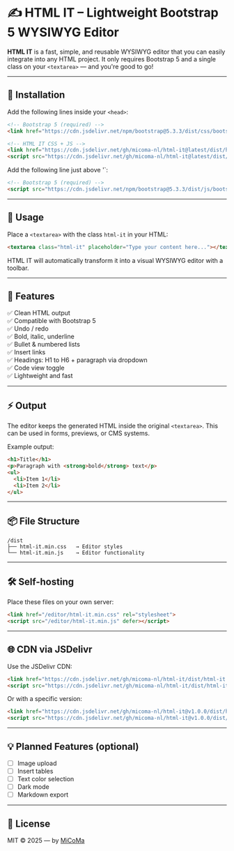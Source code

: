 # ✍️ HTML IT – Lightweight Bootstrap 5 WYSIWYG Editor

**HTML IT** is a fast, simple, and reusable WYSIWYG editor that you can easily integrate into any HTML project. It only requires Bootstrap 5 and a single class on your `<textarea>` — and you're good to go!

---

## 🚀 Installation

Add the following lines inside your `<head>`:

```html
<!-- Bootstrap 5 (required) -->
<link href="https://cdn.jsdelivr.net/npm/bootstrap@5.3.3/dist/css/bootstrap.min.css" rel="stylesheet">

<!-- HTML IT CSS + JS -->
<link href="https://cdn.jsdelivr.net/gh/micoma-nl/html-it@latest/dist/html-it.min.css" rel="stylesheet">
<script src="https://cdn.jsdelivr.net/gh/micoma-nl/html-it@latest/dist/html-it.min.js" defer></script>
```

Add the following line just above '</body>`:

```html
<!-- Bootstrap 5 (required) -->
<script src="https://cdn.jsdelivr.net/npm/bootstrap@5.3.3/dist/js/bootstrap.bundle.min.js"></script>
```

---

## 🧠 Usage

Place a `<textarea>` with the class `html-it` in your HTML:

```html
<textarea class="html-it" placeholder="Type your content here..."></textarea>
```

HTML IT will automatically transform it into a visual WYSIWYG editor with a toolbar.

---

## 🧰 Features

✅ Clean HTML output  
✅ Compatible with Bootstrap 5  
✅ Undo / redo  
✅ Bold, italic, underline  
✅ Bullet & numbered lists  
✅ Insert links  
✅ Headings: H1 to H6 + paragraph via dropdown  
✅ Code view toggle  
✅ Lightweight and fast

---

## ⚡ Output

The editor keeps the generated HTML inside the original `<textarea>`. This can be used in forms, previews, or CMS systems.

Example output:

```html
<h1>Title</h1>
<p>Paragraph with <strong>bold</strong> text</p>
<ul>
  <li>Item 1</li>
  <li>Item 2</li>
</ul>
```

---

## 📦 File Structure

```text
/dist
├── html-it.min.css   → Editor styles
└── html-it.min.js    → Editor functionality
```

---

## 🛠️ Self-hosting

Place these files on your own server:

```html
<link href="/editor/html-it.min.css" rel="stylesheet">
<script src="/editor/html-it.min.js" defer></script>
```

---

## 🌐 CDN via JSDelivr

Use the JSDelivr CDN:

```html
<link href="https://cdn.jsdelivr.net/gh/micoma-nl/html-it/dist/html-it.min.css" rel="stylesheet">
<script src="https://cdn.jsdelivr.net/gh/micoma-nl/html-it/dist/html-it.min.js" defer></script>
```

Or with a specific version:

```html
<link href="https://cdn.jsdelivr.net/gh/micoma-nl/html-it@v1.0.0/dist/html-it.min.css" rel="stylesheet">
<script src="https://cdn.jsdelivr.net/gh/micoma-nl/html-it@v1.0.0/dist/html-it.min.js" defer></script>
```

---

## 💡 Planned Features (optional)

- [ ] Image upload  
- [ ] Insert tables  
- [ ] Text color selection  
- [ ] Dark mode  
- [ ] Markdown export  

---

## 📄 License

MIT © 2025 — by [MiCoMa](https://micoma.nl)
